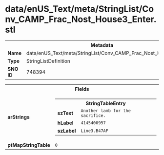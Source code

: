 <h1>data/enUS_Text/meta/StringList/Conv_CAMP_Frac_Nost_House3_Enter.stl</h1><table><tr><th colspan="100%">Metadata</th></tr><tr><td><b>Name</b></td><td>data/enUS_Text/meta/StringList/Conv_CAMP_Frac_Nost_House3_Enter.stl</td></tr><tr><td><b>Type</b></td><td>StringListDefinition</td></tr><tr><td><b>SNO ID</b></td><td>748394</td></tr></table>

<table><tr><th colspan="100%">Fields</th></tr><tr><td><b>arStrings</b></td><td><table><tr><th colspan="100%">StringTableEntry</th></tr><tr><td><b>szText</b></td><td><code>Another lamb for the sacrifice.</code></td></tr><tr><td><b>hLabel</b></td><td><code>4145400957</code></td></tr><tr><td><b>szLabel</b></td><td><code>Line3.B47AF</code></td></tr></table>


</td></tr><tr><td><b>ptMapStringTable</b></td><td><code>0</code></td></tr></table>

